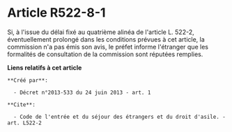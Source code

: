 # Article R522-8-1

Si, à l'issue du délai fixé au quatrième alinéa de l'article L. 522-2, éventuellement prolongé dans les conditions prévues à
cet article, la commission n'a pas émis son avis, le préfet informe l'étranger que les formalités de consultation de la
commission sont réputées remplies.

**Liens relatifs à cet article**

	**Créé par**:

	  - Décret n°2013-533 du 24 juin 2013 - art. 1

	**Cite**:

	  - Code de l'entrée et du séjour des étrangers et du droit d'asile. - art. L522-2
